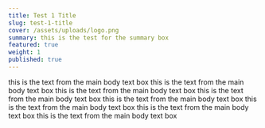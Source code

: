 ```yaml
---
title: Test 1 Title
slug: test-1-title
cover: /assets/uploads/logo.png
summary: this is the test for the summary box
featured: true
weight: 1
published: true
---
```


this is the text from the main body text box
this is the text from the main body text box
this is the text from the main body text box
this is the text from the main body text box
this is the text from the main body text box
this is the text from the main body text box
this is the text from the main body text box
this is the text from the main body text box
